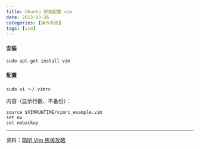 ```yaml
---
title: Ubuntu 安装配置 vim
date: 2013-03-26
categories: [操作系统]
tags: [vim]
---
```


#### 安装

    sudo apt-get install vim

#### 配置

    sudo vi ～/.vimrc

内容（显示行数、不备份）：

	source $VIMRUNTIME/vimrc_example.vim
	set nu
	set nobackup

___

资料：[简明 Vim 练级攻略](http://coolshell.cn/articles/5426.html)
